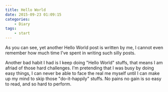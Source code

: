 ```yaml
---
title: Hello World
date: 2015-09-23 01:09:15
categories:
	- Diary
tags:
	- start
---
```

As you can see, yet another Hello World post is written by me, I cannot even remember how much time I've spent in writing such silly posts.

Another bad habit I had is I keep doing "Hello World" stuffs, that means I am afriad of those hard challenges. I'm pretending that I was busy by doing easy things, I can never be able to face the real me myself until I can make up my mind to skip those "do-it-happily" stuffs. No pains no gain is so easy to read, and so hard to perform.
